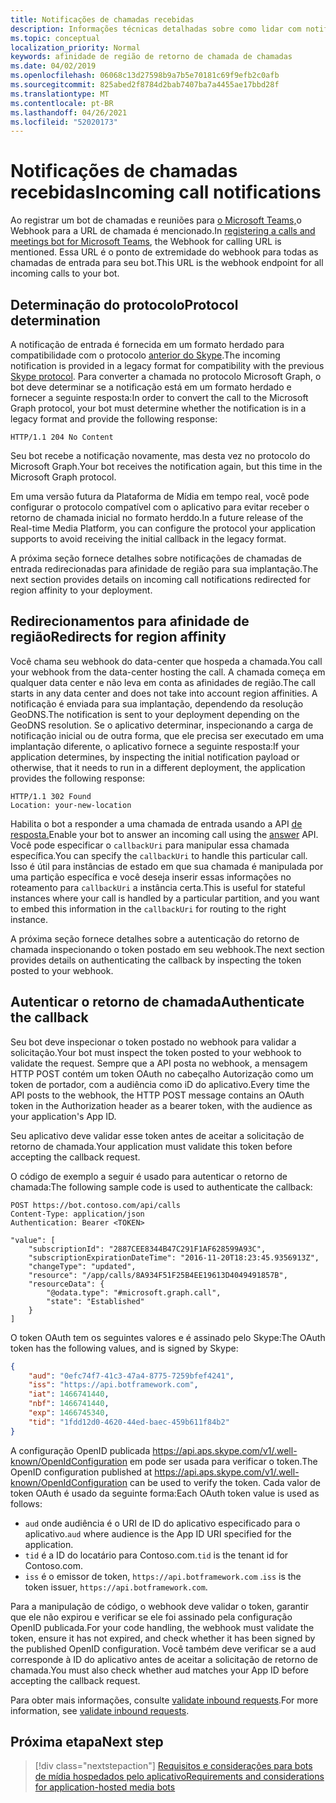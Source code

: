 ```yaml
---
title: Notificações de chamadas recebidas
description: Informações técnicas detalhadas sobre como lidar com notificações de chamadas de entrada
ms.topic: conceptual
localization_priority: Normal
keywords: afinidade de região de retorno de chamada de chamadas
ms.date: 04/02/2019
ms.openlocfilehash: 06068c13d27598b9a7b5e70181c69f9efb2c0afb
ms.sourcegitcommit: 825abed2f8784d2bab7407ba7a4455ae17bbd28f
ms.translationtype: MT
ms.contentlocale: pt-BR
ms.lasthandoff: 04/26/2021
ms.locfileid: "52020173"
---
```

# <a name="incoming-call-notifications"></a><span data-ttu-id="e9ef3-104">Notificações de chamadas recebidas</span><span class="sxs-lookup"><span data-stu-id="e9ef3-104">Incoming call notifications</span></span>

<span data-ttu-id="e9ef3-105">Ao registrar um bot de chamadas e reuniões para [o Microsoft Teams,](./registering-calling-bot.md#create-new-bot-or-add-calling-capabilities)o Webhook para a URL de chamada é mencionado.</span><span class="sxs-lookup"><span data-stu-id="e9ef3-105">In [registering a calls and meetings bot for Microsoft Teams](./registering-calling-bot.md#create-new-bot-or-add-calling-capabilities), the Webhook for calling URL is mentioned.</span></span> <span data-ttu-id="e9ef3-106">Essa URL é o ponto de extremidade do webhook para todas as chamadas de entrada para seu bot.</span><span class="sxs-lookup"><span data-stu-id="e9ef3-106">This URL is the webhook endpoint for all incoming calls to your bot.</span></span>

## <a name="protocol-determination"></a><span data-ttu-id="e9ef3-107">Determinação do protocolo</span><span class="sxs-lookup"><span data-stu-id="e9ef3-107">Protocol determination</span></span>

<span data-ttu-id="e9ef3-108">A notificação de entrada é fornecida em um formato herdado para compatibilidade com o protocolo [anterior do Skype](/azure/bot-service/dotnet/bot-builder-dotnet-real-time-media-concepts?view=azure-bot-service-3.0&preserve-view=true).</span><span class="sxs-lookup"><span data-stu-id="e9ef3-108">The incoming notification is provided in a legacy format for compatibility with the previous [Skype protocol](/azure/bot-service/dotnet/bot-builder-dotnet-real-time-media-concepts?view=azure-bot-service-3.0&preserve-view=true).</span></span> <span data-ttu-id="e9ef3-109">Para converter a chamada no protocolo Microsoft Graph, o bot deve determinar se a notificação está em um formato herdado e fornecer a seguinte resposta:</span><span class="sxs-lookup"><span data-stu-id="e9ef3-109">In order to convert the call to the Microsoft Graph protocol, your bot must determine whether the notification is in a legacy format and provide the following response:</span></span>

```http
HTTP/1.1 204 No Content
```

<span data-ttu-id="e9ef3-110">Seu bot recebe a notificação novamente, mas desta vez no protocolo do Microsoft Graph.</span><span class="sxs-lookup"><span data-stu-id="e9ef3-110">Your bot receives the notification again, but this time in the Microsoft Graph protocol.</span></span>

<span data-ttu-id="e9ef3-111">Em uma versão futura da Plataforma de Mídia em tempo real, você pode configurar o protocolo compatível com o aplicativo para evitar receber o retorno de chamada inicial no formato herddo.</span><span class="sxs-lookup"><span data-stu-id="e9ef3-111">In a future release of the Real-time Media Platform, you can configure the protocol your application supports to avoid receiving the initial callback in the legacy format.</span></span>

<span data-ttu-id="e9ef3-112">A próxima seção fornece detalhes sobre notificações de chamadas de entrada redirecionadas para afinidade de região para sua implantação.</span><span class="sxs-lookup"><span data-stu-id="e9ef3-112">The next section provides details on incoming call notifications redirected for region affinity to your deployment.</span></span>

## <a name="redirects-for-region-affinity"></a><span data-ttu-id="e9ef3-113">Redirecionamentos para afinidade de região</span><span class="sxs-lookup"><span data-stu-id="e9ef3-113">Redirects for region affinity</span></span>

<span data-ttu-id="e9ef3-114">Você chama seu webhook do data-center que hospeda a chamada.</span><span class="sxs-lookup"><span data-stu-id="e9ef3-114">You call your webhook from the data-center hosting the call.</span></span> <span data-ttu-id="e9ef3-115">A chamada começa em qualquer data center e não leva em conta as afinidades de região.</span><span class="sxs-lookup"><span data-stu-id="e9ef3-115">The call starts in any data center and does not take into account region affinities.</span></span> <span data-ttu-id="e9ef3-116">A notificação é enviada para sua implantação, dependendo da resolução GeoDNS.</span><span class="sxs-lookup"><span data-stu-id="e9ef3-116">The notification is sent to your deployment depending on the GeoDNS resolution.</span></span> <span data-ttu-id="e9ef3-117">Se o aplicativo determinar, inspecionando a carga de notificação inicial ou de outra forma, que ele precisa ser executado em uma implantação diferente, o aplicativo fornece a seguinte resposta:</span><span class="sxs-lookup"><span data-stu-id="e9ef3-117">If your application determines, by inspecting the initial notification payload or otherwise, that it needs to run in a different deployment, the application provides the following response:</span></span>

```http
HTTP/1.1 302 Found
Location: your-new-location
```

<span data-ttu-id="e9ef3-118">Habilita o bot a responder a uma chamada de entrada usando a API [de resposta.](https://developer.microsoft.com/graph/docs/api-reference/beta/api/call_answer)</span><span class="sxs-lookup"><span data-stu-id="e9ef3-118">Enable your bot to answer an incoming call using the [answer](https://developer.microsoft.com/graph/docs/api-reference/beta/api/call_answer) API.</span></span> <span data-ttu-id="e9ef3-119">Você pode especificar o `callbackUri` para manipular essa chamada específica.</span><span class="sxs-lookup"><span data-stu-id="e9ef3-119">You can specify the `callbackUri` to handle this particular call.</span></span> <span data-ttu-id="e9ef3-120">Isso é útil para instâncias de estado em que sua chamada é manipulada por uma partição específica e você deseja inserir essas informações no roteamento para `callbackUri` a instância certa.</span><span class="sxs-lookup"><span data-stu-id="e9ef3-120">This is useful for stateful instances where your call is handled by a particular partition, and you want to embed this information in the `callbackUri` for routing to the right instance.</span></span>

<span data-ttu-id="e9ef3-121">A próxima seção fornece detalhes sobre a autenticação do retorno de chamada inspecionando o token postado em seu webhook.</span><span class="sxs-lookup"><span data-stu-id="e9ef3-121">The next section provides details on authenticating the callback by inspecting the token posted to your webhook.</span></span>

## <a name="authenticate-the-callback"></a><span data-ttu-id="e9ef3-122">Autenticar o retorno de chamada</span><span class="sxs-lookup"><span data-stu-id="e9ef3-122">Authenticate the callback</span></span>

<span data-ttu-id="e9ef3-123">Seu bot deve inspecionar o token postado no webhook para validar a solicitação.</span><span class="sxs-lookup"><span data-stu-id="e9ef3-123">Your bot must inspect the token posted to your webhook to validate the request.</span></span> <span data-ttu-id="e9ef3-124">Sempre que a API posta no webhook, a mensagem HTTP POST contém um token OAuth no cabeçalho Autorização como um token de portador, com a audiência como iD do aplicativo.</span><span class="sxs-lookup"><span data-stu-id="e9ef3-124">Every time the API posts to the webhook, the HTTP POST message contains an OAuth token in the Authorization header as a bearer token, with the audience as your application's App ID.</span></span>

<span data-ttu-id="e9ef3-125">Seu aplicativo deve validar esse token antes de aceitar a solicitação de retorno de chamada.</span><span class="sxs-lookup"><span data-stu-id="e9ef3-125">Your application must validate this token before accepting the callback request.</span></span>

<span data-ttu-id="e9ef3-126">O código de exemplo a seguir é usado para autenticar o retorno de chamada:</span><span class="sxs-lookup"><span data-stu-id="e9ef3-126">The following sample code is used to authenticate the callback:</span></span>

```http
POST https://bot.contoso.com/api/calls
Content-Type: application/json
Authentication: Bearer <TOKEN>

"value": [
    "subscriptionId": "2887CEE8344B47C291F1AF628599A93C",
    "subscriptionExpirationDateTime": "2016-11-20T18:23:45.9356913Z",
    "changeType": "updated",
    "resource": "/app/calls/8A934F51F25B4EE19613D4049491857B",
    "resourceData": {
        "@odata.type": "#microsoft.graph.call",
        "state": "Established"
    }
]
```

<span data-ttu-id="e9ef3-127">O token OAuth tem os seguintes valores e é assinado pelo Skype:</span><span class="sxs-lookup"><span data-stu-id="e9ef3-127">The OAuth token has the following values, and is signed by Skype:</span></span>

```json
{
    "aud": "0efc74f7-41c3-47a4-8775-7259bfef4241",
    "iss": "https://api.botframework.com",
    "iat": 1466741440,
    "nbf": 1466741440,
    "exp": 1466745340,
    "tid": "1fdd12d0-4620-44ed-baec-459b611f84b2"
}
```

<span data-ttu-id="e9ef3-128">A configuração OpenID publicada <https://api.aps.skype.com/v1/.well-known/OpenIdConfiguration> em pode ser usada para verificar o token.</span><span class="sxs-lookup"><span data-stu-id="e9ef3-128">The OpenID configuration published at <https://api.aps.skype.com/v1/.well-known/OpenIdConfiguration> can be used to verify the token.</span></span> <span data-ttu-id="e9ef3-129">Cada valor de token OAuth é usado da seguinte forma:</span><span class="sxs-lookup"><span data-stu-id="e9ef3-129">Each OAuth token value is used as follows:</span></span>

* <span data-ttu-id="e9ef3-130">`aud` onde audiência é o URI de ID do aplicativo especificado para o aplicativo.</span><span class="sxs-lookup"><span data-stu-id="e9ef3-130">`aud` where audience is the App ID URI specified for the application.</span></span>
* <span data-ttu-id="e9ef3-131">`tid` é a ID do locatário para Contoso.com.</span><span class="sxs-lookup"><span data-stu-id="e9ef3-131">`tid` is the tenant id for Contoso.com.</span></span>
* <span data-ttu-id="e9ef3-132">`iss` é o emissor de token, `https://api.botframework.com` .</span><span class="sxs-lookup"><span data-stu-id="e9ef3-132">`iss` is the token issuer, `https://api.botframework.com`.</span></span>

<span data-ttu-id="e9ef3-133">Para a manipulação de código, o webhook deve validar o token, garantir que ele não expirou e verificar se ele foi assinado pela configuração OpenID publicada.</span><span class="sxs-lookup"><span data-stu-id="e9ef3-133">For your code handling, the webhook must validate the token, ensure it has not expired, and check whether it has been signed by the published OpenID configuration.</span></span> <span data-ttu-id="e9ef3-134">Você também deve verificar se a aud corresponde à ID do aplicativo antes de aceitar a solicitação de retorno de chamada.</span><span class="sxs-lookup"><span data-stu-id="e9ef3-134">You must also check whether aud matches your App ID before accepting the callback request.</span></span>

<span data-ttu-id="e9ef3-135">Para obter mais informações, consulte [validate inbound requests](https://github.com/microsoftgraph/microsoft-graph-comms-samples/blob/master/Samples/Common/Sample.Common/Authentication/AuthenticationProvider.cs).</span><span class="sxs-lookup"><span data-stu-id="e9ef3-135">For more information, see [validate inbound requests](https://github.com/microsoftgraph/microsoft-graph-comms-samples/blob/master/Samples/Common/Sample.Common/Authentication/AuthenticationProvider.cs).</span></span>

## <a name="next-step"></a><span data-ttu-id="e9ef3-136">Próxima etapa</span><span class="sxs-lookup"><span data-stu-id="e9ef3-136">Next step</span></span>

> [!div class="nextstepaction"]
> [<span data-ttu-id="e9ef3-137">Requisitos e considerações para bots de mídia hospedados pelo aplicativo</span><span class="sxs-lookup"><span data-stu-id="e9ef3-137">Requirements and considerations for application-hosted media bots</span></span>](~/bots/calls-and-meetings/requirements-considerations-application-hosted-media-bots.md)
